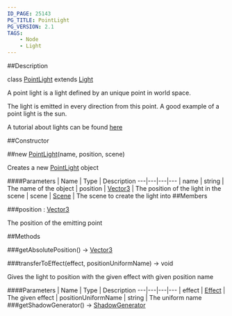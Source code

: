 ```yaml
---
ID_PAGE: 25143
PG_TITLE: PointLight
PG_VERSION: 2.1
TAGS:
    - Node
    - Light
---
```

##Description

class [PointLight](/classes/2.2/PointLight) extends [Light](/classes/2.2/Light)

A point light is a light defined by an unique point in world space.

The light is emitted in every direction from this point. A good example of a point light is the sun.

A tutorial about lights can be found [here](http://doc.babylonjs.com/tutorials/06._Lights)

##Constructor

##new [PointLight](/classes/2.2/PointLight)(name, position, scene)

Creates a new [PointLight](/classes/2.2/PointLight) object

####Parameters
 | Name | Type | Description
---|---|---|---
 | name | string |  The name of the object
 | position | [Vector3](/classes/2.2/Vector3) |  The position of the light in the scene
 | scene | [Scene](/classes/2.2/Scene) |  The scene to create the light into
##Members

###position : [Vector3](/classes/2.2/Vector3)

The position of the emitting point

##Methods

###getAbsolutePosition() &rarr; [Vector3](/classes/2.2/Vector3)


###transferToEffect(effect, positionUniformName) &rarr; void

Gives the light to position with the given effect with given position name

####Parameters
 | Name | Type | Description
---|---|---|---
 | effect | [Effect](/classes/2.2/Effect) |  The given effect
 | positionUniformName | string |  The uniform name
###getShadowGenerator() &rarr; [ShadowGenerator](/classes/2.2/ShadowGenerator)


